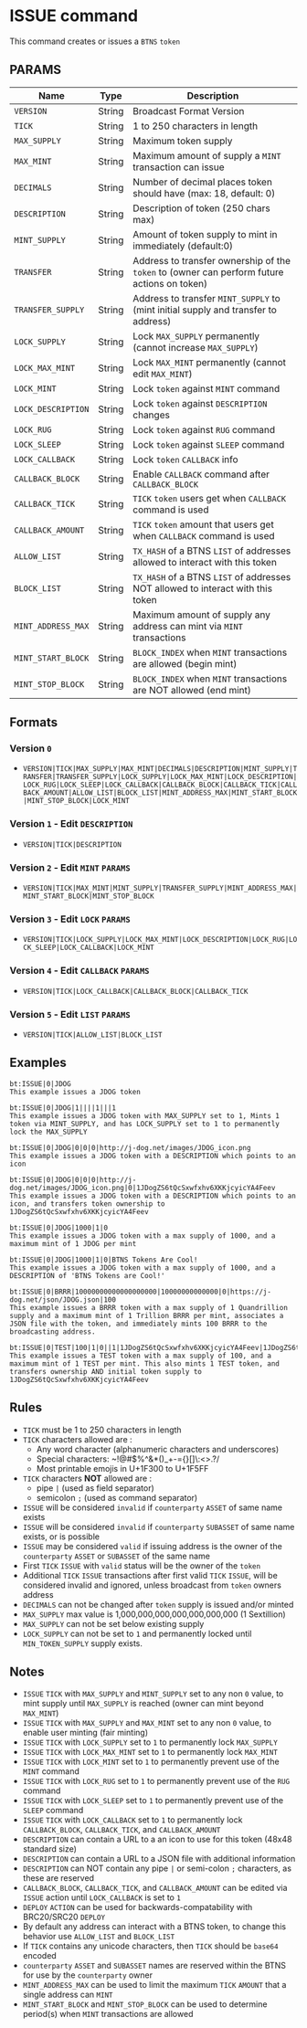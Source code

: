 # ISSUE command
This command creates or issues a `BTNS` `token`

## PARAMS
| Name               | Type   | Description                                                                                 |
| ------------------ | ------ | ------------------------------------------------------------------------------------------- |
| `VERSION`          | String | Broadcast Format Version                                                                    |
| `TICK`             | String | 1 to 250 characters in length                                                               |
| `MAX_SUPPLY`       | String | Maximum token supply                                                                        |
| `MAX_MINT`         | String | Maximum amount of supply a `MINT` transaction can issue                                     |
| `DECIMALS`         | String | Number of decimal places token should have (max: 18, default: 0)                            |
| `DESCRIPTION`      | String | Description of token (250 chars max)                                                        |
| `MINT_SUPPLY`      | String | Amount of token supply to mint in immediately (default:0)                                   |
| `TRANSFER`         | String | Address to transfer ownership of the `token` to (owner can perform future actions on token) |
| `TRANSFER_SUPPLY`  | String | Address to transfer `MINT_SUPPLY` to (mint initial supply and transfer to address)          |
| `LOCK_SUPPLY`      | String | Lock `MAX_SUPPLY` permanently (cannot increase `MAX_SUPPLY`)                                |
| `LOCK_MAX_MINT`    | String | Lock `MAX_MINT` permanently (cannot edit `MAX_MINT`)                                        |
| `LOCK_MINT`        | String | Lock `token` against `MINT` command                                                         |
| `LOCK_DESCRIPTION` | String | Lock `token` against `DESCRIPTION` changes                                                  |
| `LOCK_RUG`         | String | Lock `token` against `RUG` command                                                          |
| `LOCK_SLEEP`       | String | Lock `token` against `SLEEP` command                                                        |
| `LOCK_CALLBACK`    | String | Lock `token` `CALLBACK` info                                                                |
| `CALLBACK_BLOCK`   | String | Enable `CALLBACK` command after `CALLBACK_BLOCK`                                            |
| `CALLBACK_TICK`    | String | `TICK` `token` users get when `CALLBACK` command is used                                    |
| `CALLBACK_AMOUNT`  | String | `TICK` `token` amount that users get when `CALLBACK` command is used                        |
| `ALLOW_LIST`       | String | `TX_HASH` of a BTNS `LIST` of addresses allowed to interact with this token                 |
| `BLOCK_LIST`       | String | `TX_HASH` of a BTNS `LIST` of addresses NOT allowed to interact with this token             |
| `MINT_ADDRESS_MAX` | String | Maximum amount of supply any address can mint via `MINT` transactions                       |
| `MINT_START_BLOCK` | String | `BLOCK_INDEX` when `MINT` transactions are allowed (begin mint)                             |
| `MINT_STOP_BLOCK`  | String | `BLOCK_INDEX` when `MINT` transactions are NOT allowed (end mint)                           |


## Formats

### Version `0`
- `VERSION|TICK|MAX_SUPPLY|MAX_MINT|DECIMALS|DESCRIPTION|MINT_SUPPLY|TRANSFER|TRANSFER_SUPPLY|LOCK_SUPPLY|LOCK_MAX_MINT|LOCK_DESCRIPTION|LOCK_RUG|LOCK_SLEEP|LOCK_CALLBACK|CALLBACK_BLOCK|CALLBACK_TICK|CALLBACK_AMOUNT|ALLOW_LIST|BLOCK_LIST|MINT_ADDRESS_MAX|MINT_START_BLOCK|MINT_STOP_BLOCK|LOCK_MINT`

### Version `1` - Edit `DESCRIPTION`
- `VERSION|TICK|DESCRIPTION`

### Version `2` - Edit `MINT` `PARAMS`
- `VERSION|TICK|MAX_MINT|MINT_SUPPLY|TRANSFER_SUPPLY|MINT_ADDRESS_MAX|MINT_START_BLOCK|MINT_STOP_BLOCK`

### Version `3` - Edit `LOCK` `PARAMS`
- `VERSION|TICK|LOCK_SUPPLY|LOCK_MAX_MINT|LOCK_DESCRIPTION|LOCK_RUG|LOCK_SLEEP|LOCK_CALLBACK|LOCK_MINT`

### Version `4` - Edit `CALLBACK` `PARAMS`
- `VERSION|TICK|LOCK_CALLBACK|CALLBACK_BLOCK|CALLBACK_TICK`

### Version `5` - Edit `LIST` `PARAMS`
- `VERSION|TICK|ALLOW_LIST|BLOCK_LIST`

## Examples
```
bt:ISSUE|0|JDOG
This example issues a JDOG token 
```

```
bt:ISSUE|0|JDOG|1||||1|||1
This example issues a JDOG token with MAX_SUPPLY set to 1, Mints 1 token via MINT_SUPPLY, and has LOCK_SUPPLY set to 1 to permanently lock the MAX_SUPPLY
```

```
bt:ISSUE|0|JDOG|0|0|0|http://j-dog.net/images/JDOG_icon.png
This example issues a JDOG token with a DESCRIPTION which points to an icon
```

```
bt:ISSUE|0|JDOG|0|0|0|http://j-dog.net/images/JDOG_icon.png|0|1JDogZS6tQcSxwfxhv6XKKjcyicYA4Feev
This example issues a JDOG token with a DESCRIPTION which points to an icon, and transfers token ownership to 1JDogZS6tQcSxwfxhv6XKKjcyicYA4Feev
```

```
bt:ISSUE|0|JDOG|1000|1|0
This example issues a JDOG token with a max supply of 1000, and a maximum mint of 1 JDOG per mint
```

```
bt:ISSUE|0|JDOG|1000|1|0|BTNS Tokens Are Cool!
This example issues a JDOG token with a max supply of 1000, and a DESCRIPTION of 'BTNS Tokens are Cool!'
```

```
bt:ISSUE|0|BRRR|10000000000000000000|10000000000000|0|https://j-dog.net/json/JDOG.json|100
This example issues a BRRR token with a max supply of 1 Quandrillion supply and a maximum mint of 1 Trillion BRRR per mint, associates a JSON file with the token, and immediately mints 100 BRRR to the broadcasting address.
```

```
bt:ISSUE|0|TEST|100|1|0||1|1JDogZS6tQcSxwfxhv6XKKjcyicYA4Feev|1JDogZS6tQcSxwfxhv6XKKjcyicYA4Feev
This example issues a TEST token with a max supply of 100, and a maximum mint of 1 TEST per mint. This also mints 1 TEST token, and transfers ownership AND initial token supply to 1JDogZS6tQcSxwfxhv6XKKjcyicYA4Feev
```

## Rules
- `TICK` must be 1 to 250 characters in length
- `TICK` characters allowed are :
   - Any word character (alphanumeric characters and underscores)
   - Special characters: ~!@#$%^&*()_+\-={}[\]\\:<>.?/
   - Most printable emojis in U+1F300 to U+1F5FF
- `TICK` characters **NOT** allowed are :
   - pipe `|` (used as field separator)
   - semicolon `;` (used as command separator)
- `ISSUE` will be considered `invalid` if `counterparty` `ASSET` of same name exists
- `ISSUE` will be considered `invalid` if `counterparty` `SUBASSET` of same name exists, or is possible
- `ISSUE` may be considered `valid` if issuing address is the owner of the `counterparty` `ASSET` or `SUBASSET` of the same name
- First `TICK` `ISSUE` with `valid` status will be the owner of the `token`
- Additional `TICK` `ISSUE` transactions after first valid `TICK` `ISSUE`, will be considered invalid and ignored, unless broadcast from `token` owners address
- `DECIMALS` can not be changed after `token` supply is issued and/or minted
- `MAX_SUPPLY` max value is 1,000,000,000,000,000,000,000 (1 Sextillion)
- `MAX_SUPPLY` can not be set below existing supply
- `LOCK_SUPPLY` can not be set to `1` and permanently locked until `MIN_TOKEN_SUPPLY` supply exists.

## Notes
- `ISSUE` `TICK` with `MAX_SUPPLY` and `MINT_SUPPLY` set to any non `0` value, to mint supply until `MAX_SUPPLY` is reached (owner can mint beyond `MAX_MINT`)
- `ISSUE` `TICK` with `MAX_SUPPLY` and `MAX_MINT` set to any non `0` value, to enable user minting (fair minting)
- `ISSUE` `TICK` with `LOCK_SUPPLY` set to `1` to permanently lock `MAX_SUPPLY`
- `ISSUE` `TICK` with `LOCK_MAX_MINT` set to `1` to permanently lock `MAX_MINT`
- `ISSUE` `TICK` with `LOCK_MINT` set to `1` to permanently prevent use of the `MINT` command
- `ISSUE` `TICK` with `LOCK_RUG` set to `1` to permanently prevent use of the `RUG` command
- `ISSUE` `TICK` with `LOCK_SLEEP` set to `1` to permanently prevent use of the `SLEEP` command
- `ISSUE` `TICK` with `LOCK_CALLBACK` set to `1` to permanently lock `CALLBACK_BLOCK`, `CALLBACK_TICK`, and `CALLBACK_AMOUNT`
- `DESCRIPTION` can contain a URL to a an icon to use for this token (48x48 standard size)
- `DESCRIPTION` can contain a URL to a JSON file with additional information
- `DESCRIPTION` can NOT contain any pipe `|` or semi-colon `;` characters, as these are reserved
- `CALLBACK_BLOCK`, `CALLBACK_TICK`, and `CALLBACK_AMOUNT` can be edited via `ISSUE` action until `LOCK_CALLBACK` is set to `1`
- `DEPLOY` `ACTION` can be used for backwards-compatability with BRC20/SRC20 `DEPLOY`
- By default any address can interact with a BTNS token, to change this behavior use `ALLOW_LIST` and `BLOCK_LIST`
- If `TICK` contains any unicode characters, then `TICK` should be `base64` encoded
- `counterparty` `ASSET` and `SUBASSET` names are reserved within the BTNS for use by the `counterparty` owner
- `MINT_ADDRESS_MAX` can be used to limit the maximum `TICK` `AMOUNT` that a single address can `MINT`
- `MINT_START_BLOCK` and `MINT_STOP_BLOCK` can be used to determine period(s) when `MINT` transactions are allowed